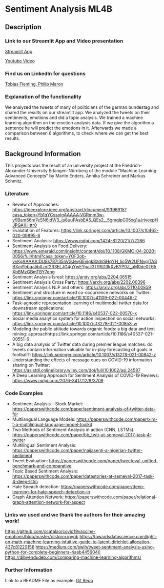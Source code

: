 # Sentiment Analysis ML4B

<div>

## Description
</div>

<div>

### Link to our Streamlit App and Video presentation

<a href = "https://share.streamlit.io/tfl-fau/ml4b-ss22/main/my_app/streamlit_app.py"> Streamlit App </a>

<a href = "https://www.youtube.com/watch?v=G-J_rIpO2Bo"> Youtube Video </a>

### Find us on LinkedIn for questions
<a href = "https://www.linkedin.com/in/tobias-fleming/">Tobias Fleming, </a>
<a href = "https://www.linkedin.com/in/philip-maron-655209199/">Philip Maron</a>

### Explanation of the functionality
</div>
We analyzed the tweets of many of politicians of the german bundestag and shared the results on our streamlit app.
We analyzed the tweets on their sentiments, emotions and did a topic analysis.
We trained a machine learning algorithm on the emotion analysis data. If we give the algorithm a sentence he will predict the emotions in it.
Afterwards we made a comparison between 6 algorithms, to check where we can get the best results.
<div>

## Background Information

This projects was the result of an university project at the Friedrich-Alexander-University Erlangen-Nürnberg of the module "Machine Learning: Advanced Concepts" by Martin Enders, Annika Schreiner and Markus Schmitz.

### Literature
* Review of Approaches: https://ieeexplore.ieee.org/abstract/document/9396915?casa_token=Yb1qYCssoIgAAAAA:VGRmm3w-y9Bam56m7eSN6jdW3_jp8uuPAsbEA5_QEs2__5gmqIpG05xg1aJrivexpHJPGAKHttr0
* Evalutation of Features: https://link.springer.com/article/10.1007/s10462-020-09895-6
* Sentiment Analysis: https://www.mdpi.com/1424-8220/21/7/2266
* Sentiment Analysis on Food Delivery: https://www.emerald.com/insight/content/doi/10.1108/GKMC-04-2020-0056/full/html?casa_token=YOF3ob-yvKgAAAAA:DU8s787l35nVGJeyGEvjqk8zdnSHqYH_lio5W2UFNvgjTASBXmYhbqatibXznf2R3ELJG4gYwEYpali3T9SD3kXyBYP0Z_uM0de0T65XbBMzGBmTBY7eng
* Sentiment Analysis Isreal: https://arxiv.org/abs/2204.06515
* Sentiment Analysis Cross Party: https://arxiv.org/abs/2202.00396
* Sentiment Analysis NLP and others: https://arxiv.org/abs/2110.00859
* Sentiment and structure in word co-occurrence networks on Twitter:
https://link.springer.com/article/10.1007/s41109-022-00446-2
* Task-agnostic representation learning of multimodal twitter data for downstream applications:
https://link.springer.com/article/10.1186/s40537-022-00570-x
* Social media analytics system for action inspection on social networks:
https://link.springer.com/article/10.1007/s13278-021-00853-w
* Modeling the public attitude towards organic foods: a big data and text mining: approachhttps://link.springer.com/article/10.1186/s40537-021-00551-6
* A big data analysis of Twitter data during premier league matches: do tweets contain information valuable for in-play forecasting of goals in football?:
https://link.springer.com/article/10.1007/s13278-021-00842-z
* Understanding the effects of message cues on COVID-19 information sharing on Twitter:
https://asistdl.onlinelibrary.wiley.com/doi/full/10.1002/asi.24587
* A Deep Learning Approach for Sentiment Analysis of COVID-19 Reviews:
https://www.mdpi.com/2076-3417/12/8/3709



### Code Examples
* Sentiment Analysis - Stock Market: https://paperswithcode.com/paper/sentiment-analysis-of-twitter-data-for
* Multilangual Language Models: https://paperswithcode.com/paper/xlm-t-a-multilingual-language-model-toolkit
* Two Methods of Sentiment Analysis in action (CNN, LSTMs): https://paperswithcode.com/paper/bb_twtr-at-semeval-2017-task-4-twitter
* Multilingual Sentiment Analysis: https://paperswithcode.com/paper/naijasenti-a-nigerian-twitter-sentiment
* Tweet Evaluation: https://paperswithcode.com/paper/tweeteval-unified-benchmark-and-comparative
* Topic Based Sentiment Analysis: https://paperswithcode.com/paper/datastories-at-semeval-2017-task-4-deep-lstm
* Hate Speach detection: https://paperswithcode.com/paper/deep-learning-for-hate-speech-detection-in
* Graph Attention Network: https://paperswithcode.com/paper/relational-graph-attention-network-for-aspect



### Links we used and we thank the authors for their amazing work!
  
https://github.com/ccatalao/covid19vaccine-emotions/blob/master/olstorm.ipynb
https://towardsdatascience.com/light-on-math-machine-learning-intuitive-guide-to-latent-dirichlet-allocation-437c81220158
https://medium.com/swlh/tweet-sentiment-analysis-using-python-for-complete-beginners-4aeb4456040
https://dibyendudeb.com/comparing-machine-learning-algorithms/

### Further Information
Link to a README File as example: <a href = "https://github.com/facebookresearch/xformers/blob/main/README.md">Git Repo</a>
</div>
